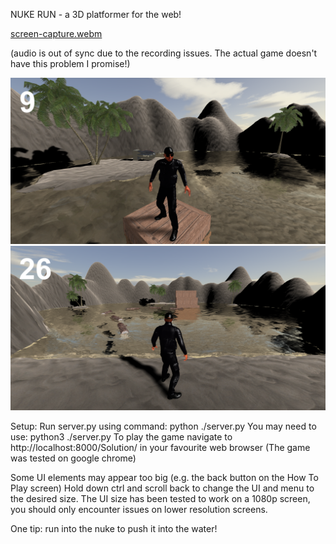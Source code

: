 NUKE RUN - a 3D platformer for the web!

[screen-capture.webm](https://user-images.githubusercontent.com/22895877/177047619-a59dcc0e-c360-41e0-9ae1-096401b1d9c9.webm)

(audio is out of sync due to the recording issues. The actual game doesn't have this problem I promise!)

<img src="nukerunscreenshot1.png" width="600" height=auto />

<img src="nukerunscreenshot2.png" width="600" height=auto />


Setup:
Run server.py using command: python ./server.py
You may need to use: python3 ./server.py
To play the game navigate to http://localhost:8000/Solution/ in your favourite web browser
(The game was tested on google chrome)


Some UI elements may appear too big (e.g. the back button on the How To Play screen)
Hold down ctrl and scroll back to change the UI and menu to the desired size.
The UI size has been tested to work on a 1080p screen, you should only encounter issues on
lower resolution screens.

One tip: run into the nuke to push it into the water!
